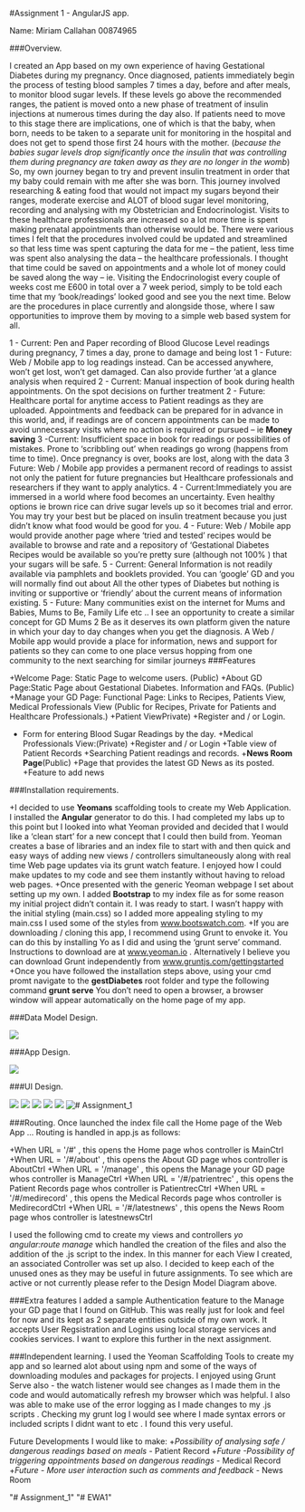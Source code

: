 ﻿#Assignment 1 - AngularJS app.

Name: Miriam Callahan 00874965

###Overview.

I created an App based on my own experience of having Gestational Diabetes during my pregnancy. Once diagnosed, patients immediately begin the process of testing blood samples 7 times a day, before and after meals,  to monitor blood sugar levels. If these levels go above the recommended ranges, the patient is moved onto a new phase of treatment of insulin injections at numerous times during the day also. If patients need to move to this stage there are implications, one of which is that the baby, when born, needs to be taken to a separate unit for monitoring in the hospital and does not get to spend those first 24 hours with the mother. (*because the babies sugar levels drop significantly once the insulin that was controlling them during pregnancy are taken away as they are no longer in the womb*) So, my own journey began to try and prevent insulin treatment in order that my baby could remain with me after she was born.
This journey involved researching & eating food that would not impact my sugars beyond their ranges, moderate exercise and ALOT of blood sugar level monitoring, recording and analysing with my Obstetrician and Endocrinologist. Visits to these healthcare professionals are increased so a lot more time is spent making prenatal appointments than otherwise would be. There were various times I felt that the procedures involved could be updated and streamlined so that less time was spent capturing the data for me – the patient, less time was spent also analysing the data – the healthcare professionals. I thought that time could be saved on appointments and a whole lot of money could be saved along the way – ie. Visiting the Endocrinologist every couple of weeks cost me E600 in total over a 7 week period, simply to be told each time that my ‘book/readings’ looked good and see you the next time. Below are the procedures in place currently and alongside those, where I saw opportunities to improve them by moving to a simple web based system for all. 

1 - Current: Pen and Paper recording of Blood Glucose Level readings during pregnancy, 7 times a day, prone to damage and being lost
1 - Future:  Web / Mobile app to log readings instead. Can be accessed anywhere, won’t get lost, won’t get damaged. Can also provide further ‘at a glance analysis when required
2 - Current: Manual inspection of book during health appointments. On the spot decisions on further treatment 
2 - Future: Healthcare portal for anytime access to Patient readings as they are uploaded. Appointments and feedback can be prepared for in advance in this world, and, if readings are of concern appointments can be made to avoid unnecessary visits where no action is required or pursued – ie **Money saving**
3 -Current: Insufficient space in book for readings or possibilities of mistakes. Prone to ‘scribbling out’ when readings go wrong (happens from time to time). Once pregnancy is over, books are lost, along with the data 
3 Future: Web / Mobile app provides a permanent record of readings to assist not only the patient for future pregnancies but Healthcare professionals and researchers if they want to apply analytics. 
4 - Current:Immediately you are immersed in a world where food becomes an uncertainty. Even healthy options ie brown rice can drive sugar levels up so it becomes trial and error. You may try your best but be placed on insulin treatment because you just didn’t know what food would be good for you. 
4 - Future: Web / Mobile app would provide another page where ‘tried and tested’ recipes would be available to browse and rate and a repository of ‘Gestational Diabetes Recipes would be available so you’re pretty sure (although not 100% ) that your sugars will be safe.
5 - Current: General Information is not readily available via pamphlets and booklets provided. You can ‘google’ GD and you will normally find out about All the other types of Diabetes but nothing is inviting or supportive or ‘friendly’ about the current means of information existing. 
5 - Future: Many communities exist on the internet for Mums and Babies, Mums to Be, Family Life etc .. I see an opportunity to create a similar concept for GD Mums 2 Be as it deserves its own platform given the nature in which your day to day changes when you get the diagnosis. A Web / Mobile app would provide a place for information, news and support for patients so they can come to one place versus hopping from one community to the next searching for similar journeys
###Features

+Welcome Page: Static Page to welcome users. (Public)
+About GD Page:Static Page about Gestational Diabetes. Information and FAQs. (Public)
+Manage your GD Page: Functional Page:  Links to Recipes, Patients View, Medical Professionals View (Public for Recipes, Private for Patients and Healthcare Professionals.)
+Patient ViewPrivate)
+Register and / or Login.
+ Form for entering Blood Sugar Readings by the day.
+Medical Professionals View:(Private)
+Register and / or Login
+Table view of Patient Records
+Searching Patient readings and records.
+**News Room Page**(Public)
+Page that provides the latest GD News as its posted.
+Feature to add news

###Installation requirements.

+I decided to use **Yeomans** scaffolding tools to create my Web Application. I installed the **Angular** generator to do this. I had completed my labs up to this point but I looked into what Yeoman provided and decided that I would like a ‘clean start’ for a new concept that I could then build from. Yeoman creates a base of libraries and an index file to start with and then quick and easy ways of adding new views / controllers simultaneously along with real time Web page updates via its grunt watch feature. I enjoyed how I could make updates to my code and see them instantly without having to reload web pages. 
+Once presented with the generic Yeoman webpage I set about setting up my own. I added **Bootstrap** to my index file as for some reason my initial project didn’t contain it. I was ready to start. I wasn’t happy with the initial styling (main.css) so I added more appealing styling to my main.css I used some of the styles from www.bootswatch.com. 
+If you are downloading / cloning this app, I recommend using Grunt to envoke it. You can do this by installing Yo as I did and using the ‘grunt serve’ command. Instructions to download are at www.yeoman.io . Alternatively I believe you can download Grunt independently from www.gruntjs.com/gettingstarted 
+Once you have followed the installation steps above, using your cmd promt navigate to the **gestDiabetes** root folder and type the following command **grunt serve** You don’t need to open a browser, a browser window will appear automatically on the home page of my app.

###Data Model Design.

![][Image1]

###App Design.

![][Image2]

###UI Design.

![][Image3]
![][Image4]
![][Image5]
![][Image6]
![][Image7]
![][Image8]

###Routing.
Once launched the index file call the Home page of the Web App ... Routing is handled in app.js as follows:

+When URL = '/#' , this opens the Home page whos controller is MainCtrl 
+When URL = '/#/about' , this opens the About GD page whos controller is AboutCtrl 
+When URL = '/manage' , this opens the Manage your GD page whos controller is ManageCtrl 
+When URL = '/#/patrientrec' , this opens the Patient Records page whos controller is PatientrecCtrl 
+When URL = '/#/medirecord' , this opens the Medical Records page whos controller is MedirecordCtrl 
+When URL = '/#/latestnews' , this opens the News Room page whos controller is latestnewsCtrl 

I used the following cmd to create my views and controllers *yo angular:route manage* which handled the creation of the files and also the addition of the .js script to the index. In this manner for each View I created, an associated Controller was set up also. I decided to keep each of the unused ones as they may be useful in future assignments. To see which are active or not currently please refer to the Design Model Diagram above.

###Extra features
I added a sample Authentication feature to the Manage your GD page that I found on GitHub. This was really just for look and feel for now and its kept as 2 separate entities outside of my own work. It accepts User Regsistration and Logins using local storage services and cookies services. I want to explore this further in the next assignment.

###Independent learning.
I used the Yeoman Scaffolding Tools to create my app and so learned alot about using npm and some of the ways of downloading modules and packages for projects. I enjoyed using Grunt Serve also - the watch listener would see changes as I made them in the code and would automatically refresh my browser which was helpful. I also was able to make use of the error logging as I made changes to my .js scripts . Checking my grunt log I would see where I made syntax errors or included scripts I didnt want to etc . I found this very useful.

Future Developments I would like to make:
+*Possibility of analysing safe / dangerous readings based on meals* - Patient Record
+*Future -Possibility of triggering appointments based on dangerous readings* - Medical Record
+*Future - More user interaction such as comments and feedback* - News Room


[image1]: ./DataModel.PNG
[image2]: ./DesignModel1.PNG
[image3]: ./navbar.PNG
[image4]: ./faveiconpic.PNG
[image5]: ./manage_UI_showinglinks.png
[image6]: ./recipes_thumbnail_gallery.PNG
[image7]: ./patientrec_add_delete_reading.PNG
[image8]: ./medicalrecord_search.PNG
"# Assignment_1" 
"# Assignment_1" 
"# EWA1" 
